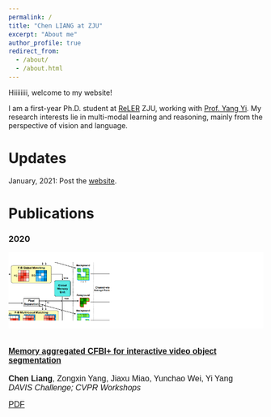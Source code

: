 ```yaml
---
permalink: /
title: "Chen LIANG at ZJU"
excerpt: "About me"
author_profile: true
redirect_from: 
  - /about/
  - /about.html
---
```


Hiiiiiiii, welcome to my website!

I am a first-year Ph.D. student at [ReLER](https://reler.net/) ZJU, working with [Prof. Yang Yi](https://profiles.uts.edu.au/Yi.Yang). My research interests lie in multi-modal learning and reasoning, mainly from the perspective of vision and language.

Updates
======
January, 2021: Post the [website](https://leonnnop.github.io/).

Publications
======
<h3>2020</h3>
<div class="publication">
    <div class="proimg">
        <img src="/images/memory+.png" class="publogo" width="200px">
    </div>
    <div class="procontext">
      <p> 
          <strong>
          <a href="https://davischallenge.org/challenge2020/papers/DAVIS-Interactive-Challenge-3rd-Team.pdf" class="first">Memory aggregated CFBI+ for interactive video object segmentation</a>
          </strong>
          <br>
          <br>
          <b>Chen Liang</b>, Zongxin Yang, Jiaxu Miao, Yunchao Wei, Yi Yang
          <br>
          <em>DAVIS Challenge; CVPR Workshops</em>
          <br>
          <span class="links">
              <a href="https://davischallenge.org/challenge2020/papers/DAVIS-Interactive-Challenge-3rd-Team.pdff" class="first">PDF</a>
          </span>
      </p>
    </div>
</div>


<style>
.publication .proimg {
  display: block;
  float: left;
  display: flex;
  align-items: center;
  height: 100%;
}
.publication .procontext {
  float: right;
  display: block;
  margin-block-start: 1em;
  margin-block-end: 1em;
  margin-inline-start: 0px;
  margin-inline-end: 0px;
}
.publication {
  padding: 0;
  font-family: Arial;
  font-size: 16px;
  background-color: #fff;
}
.publication {
  clear: left;
  padding-bottom: 0px;
  height: 150px;
}
.publication img {
  margin-top: 5px;
}
.publication p {
  height: 100px;
  padding-top: 5px;
}
.publogo {
  margin-right: 15px;
  float: left;
  border: 0;
}
.publication .links {
  position: relative;
  top: 15px;
}
</style>